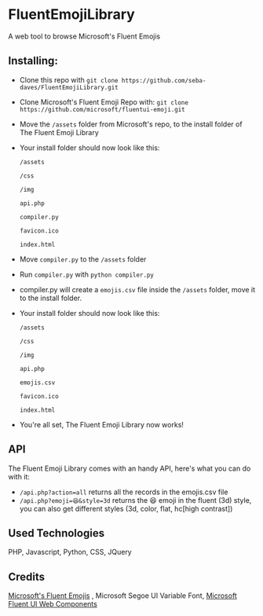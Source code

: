 # FluentEmojiLibrary
A web tool to browse Microsoft's Fluent Emojis

## Installing:
* Clone this repo with `git clone https://github.com/seba-daves/FluentEmojiLibrary.git`
* Clone Microsoft's Fluent Emoji Repo with: `git clone https://github.com/microsoft/fluentui-emoji.git`
* Move the `/assets` folder from Microsoft's repo, to the install folder of The Fluent Emoji Library
* Your install folder should now look like this:
  
  `/assets`
  
  `/css`
  
  `/img`
  
  `api.php`
  
  `compiler.py`
  
  `favicon.ico`
  
  `index.html`

* Move `compiler.py` to the `/assets` folder
* Run `compiler.py` with `python compiler.py`
* compiler.py will create a `emojis.csv` file inside the `/assets` folder, move it to the install folder.
* Your install folder should now look like this:
  
  `/assets`
  
  `/css`
  
  `/img`
  
  `api.php`
  
  `emojis.csv`
  
  `favicon.ico`
  
  `index.html`
  
* You're all set, The Fluent Emoji Library now works!

## API
The Fluent Emoji Library comes with an handy API, here's what you can do with it:
* `/api.php?action=all` returns all the records in the emojis.csv file
* `/api.php?emoji=😆&style=3d` returns the 😆 emoji in the fluent (3d) style, you can also get different styles (3d, color, flat, hc[high contrast])

## Used Technologies
PHP, Javascript, Python, CSS, JQuery

## Credits
[Microsoft's Fluent Emojis](https://github.com/microsoft/fluentui-emoji.git) , Microsoft Segoe UI Variable Font, [Microsoft Fluent UI Web Components](https://learn.microsoft.com/en-us/fluent-ui/web-components/)
